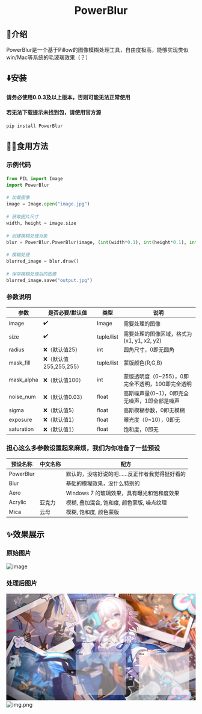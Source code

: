 <h1 align="center">PowerBlur</h1>

## 📖介绍

PowerBlur是一个基于Pillow的图像模糊处理工具，自由度极高，能够实现类似win/Mac等系统的毛玻璃效果（？）

## ⬇️安装

#### 请务必使用0.0.3及以上版本，否则可能无法正常使用
#### 若无法下载提示未找到包，请使用官方源
```bash
pip install PowerBlur
```

## 🧑‍💻食用方法

### 示例代码
```python
from PIL import Image
import PowerBlur

# 加载图像
image = Image.open("image.jpg")

# 获取图片尺寸
width, height = image.size

# 创建模糊处理对象
blur = PowerBlur.PowerBlur(image, (int(width*0.1), int(height*0.1), int(width*0.9), int(height*0.9)))

# 模糊处理
blurred_image = blur.draw()

# 保存模糊处理后的图像
blurred_image.save("output.jpg")
```

### 参数说明

| 参数         | 是否必要/默认值          | 类型         | 说明                            |
|------------|-------------------|------------|-------------------------------|
| image      | ✔️                | Image      | 需要处理的图像                       |
| size       | ✔️                | tuple/list | 需要处理的图像区域，格式为(x1, y1, x2, y2) |
| radius     | ❌（默认值25）          | int        | 圆角尺寸，0即无圆角                    |
| mask_fill  | ❌（默认值255,255,255） | tuple/list | 蒙版颜色(R,G,B)                   |
| mask_alpha | ❌（默认值100）         | int        | 蒙版透明度（0~255），0即完全不透明，100即完全透明 |
| noise_num  | ❌（默认值0.03）        | float      | 高斯噪声量(0~1)，0即完全无噪声，1即全部是噪声    |
| sigma      | ❌（默认值5）           | float      | 高斯模糊参数，0即无模糊                  |
| exposure   | ❌（默认值1）           | float      | 曝光度（0~10），0即无                 |
| saturation | ❌（默认值1）           | float      | 饱和度，0即无                       |

### 担心这么多参数设置起来麻烦，我们为你准备了一些预设

| 预设名称      | 中文名称 | 配方                         |
|-----------|------|----------------------------|
| PowerBlur |      | 默认的，没啥好说的吧……反正作者我觉得挺好看的    |
| Blur      |      | 基础的模糊效果，没什么特别的             |
| Aero      |      | Windows 7 的玻璃效果，具有曝光和饱和度效果 |
| Acrylic   | 亚克力  | 模糊, 叠加混合, 饱和度, 颜色蒙版, 噪点纹理  |
| Mica      | 云母   | 模糊, 饱和度, 颜色蒙版              |




## ✨效果展示

### 原始图片
![image](https://cdn.jsdelivr.net/gh/xiaosuyyds/PowerBlur@master/test.jpg)
### 处理后图片
![image](test_output.jpg)![img.png](img.png)